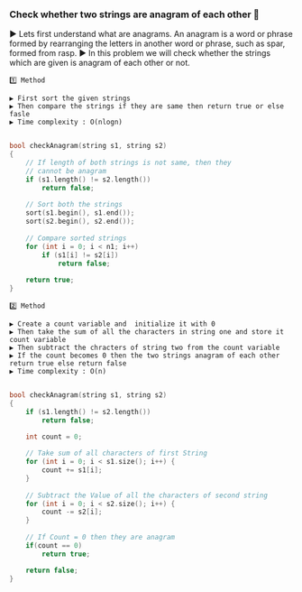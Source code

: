 ### Check whether two strings are anagram of each other 🙇

▶️ Lets first understand what are anagrams. An anagram is a word or phrase formed by rearranging the letters in another word or phrase, such as spar, formed from rasp.
▶️ In this problem we will check whether the strings which are given is anagram of each other or not.

```
1️⃣ Method

▶️ First sort the given strings 
▶️ Then compare the strings if they are same then return true or else fasle
▶️ Time complexity : O(nlogn)
```
```c++

bool checkAnagram(string s1, string s2)
{
    // If length of both strings is not same, then they
    // cannot be anagram
    if (s1.length() != s2.length())
        return false;
 
    // Sort both the strings
    sort(s1.begin(), s1.end());
    sort(s2.begin(), s2.end());
 
    // Compare sorted strings
    for (int i = 0; i < n1; i++)
        if (s1[i] != s2[i])
            return false;
 
    return true;
}
```



```
2️⃣ Method

▶️ Create a count variable and  initialize it with 0
▶️ Then take the sum of all the characters in string one and store it count variable
▶️ Then subtract the chracters of string two from the count variable 
▶️ If the count becomes 0 then the two strings anagram of each other return true else return false
▶️ Time complexity : O(n) 
```
```c++

bool checkAnagram(string s1, string s2)
{
    if (s1.length() != s2.length())
        return false;

    int count = 0;
 
    // Take sum of all characters of first String
    for (int i = 0; i < s1.size(); i++) {
        count += s1[i];
    }
 
    // Subtract the Value of all the characters of second string
    for (int i = 0; i < s2.size(); i++) {
        count -= s2[i];
    }
 
    // If Count = 0 then they are anagram
    if(count == 0)
        return true;

    return false;
}


```
